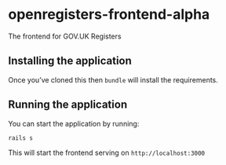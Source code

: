 # openregisters-frontend-alpha

The frontend for GOV.UK Registers

## Installing the application

Once you’ve cloned this then `bundle` will install the requirements.

## Running the application

You can start the application by running:

`rails s`

This will start the frontend serving on `http://localhost:3000`
